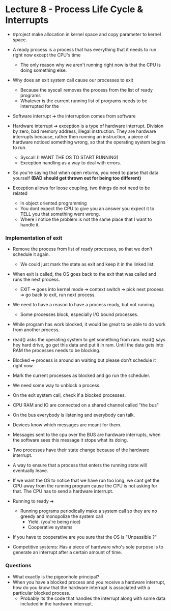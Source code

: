 # Lecture 8 - Process Life Cycle & Interrupts

- #project make allocation in kernel space and copy parameter to kernel space.

- A ready process is a process that has everything that it needs to run right now except the CPU's time
	- The only reason why we aren't running right now is that the CPU is doing something else.
	
- Why does an exit system call cause our processes to exit
	- Because the syscall removes the process from the list of ready programs
	- Whatever is the current running list of programs needs to be interrupted for the
- Software interrupt ➔ the interruption comes from software
- Hardware interrupt ➔ exception is a type of hardware interrupt. Division by zero, bad memory address, illegal instruction. They are hardware interrupts because, rather then running an instruction, a piece of hardware noticed something wrong, so that the operating system begins to run.
	- Syscall (I WANT THE OS TO START RUNNING)
	- Exception handling as a way to deal with errors.
	
- So you're saying that when open returns, you need to parse that data yourself **(BAD should get thrown out for being too different)**

- Exception allows for loose coupling, two things do not need to be related
	- In object oriented programming
	- You dont expect the CPU to give you an answer you expect it to TELL you that something went wrong.
	- Where i notice the problem is not the same place that I want to handle it.
### Implementation of exit
- Remove the process from list of ready processes, so that we don't schedule it again.
	- We could just mark the state as exit and keep it in the linked list.
- When exit is called, the OS goes back to the exit that was called and runs the next process. 
	- EXIT ➔ goes into kernel mode ➔ context switch ➔ pick next process ➔ go back to exit, run next process.
- We need to have a reason to have a process ready, but not running.
	- Some processes block, especially I/O bound processes.
- While program has work blocked, it would be great to be able to do work from another process.
- read() asks the operating system to get something from ram. read() says hey hard drive, go get this data and put it in ram. Until the data gets into RAM the processes needs to be blocking. 
- Blocked ➔ process is around an waiting but please don't schedule it right now.
- Mark the current processes as blocked and go run the scheduler.
- We need some way to unblock a process.
- On the exit system call, check if a blocked processes. 
- CPU RAM and IO are connected on a shared channel called "the bus"
- On the bus everybody is listening and everybody can talk.
- Devices know which messages are meant for them.
- Messages sent to the cpu over the BUS are hardware interrupts, when the software sees this message it stops what its doing.
- Two processes have their state change because of the hardware interrupt.
- A way to ensure that a process that enters the running state will eventually leave.
- If we want the OS to notice that we have run too long, we cant get the CPU away from the running program cause the CPU is not asking for that. The CPU has to send a hardware interrupt.

- Running to ready ➔
	- Running programs periodically make a system call so they are no greedy and monopolize the system call
		- Yield. (you're being nice)
		- Cooperative systems
- If you have to cooperative are you sure that the OS is "Unpassible ?"
- Competitive systems: Has a piece of hardware who's sole purpose is to generate an interrupt after a certain amount of time.
### Questions
- What exactly is the pigeonhole principal?
- When you have a blocked process and you receive a hardware interrupt, how do you know that the hardware interrupt is associated with a particular blocked process.
	- Probably its the code that handles the interrupt along with some data included in the hardware interrupt.